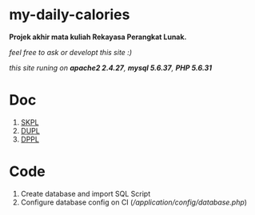 # my-daily-calories
**Projek akhir mata kuliah Rekayasa Perangkat Lunak.**


_feel free to ask or developt this site :)_

_this site runing on **apache2 2.4.27**, **mysql 5.6.37**, **PHP 5.6.31**_

# Doc
1. [SKPL](https://1drv.ms/b/s!Al2nu3XazSnCgbNm1UY43HKxBNzrog)
2. [DUPL](https://1drv.ms/b/s!Al2nu3XazSnCgbNjjq1PJywREt9Irw)
3. [DPPL](https://1drv.ms/b/s!Al2nu3XazSnCgbNdlVwPE19dkA1Ktg)

# Code
1. Create database and import SQL Script
2. Configure database config on CI (_/application/config/database.php_)
